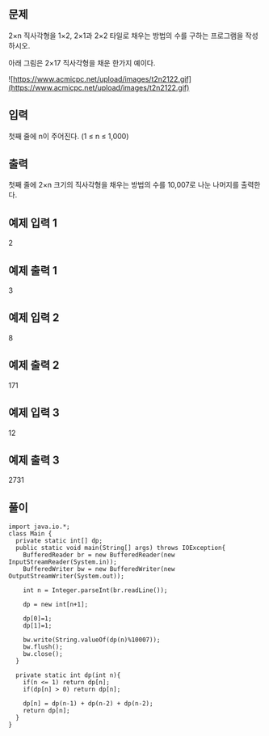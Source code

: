 ## 문제

2×n 직사각형을 1×2, 2×1과 2×2 타일로 채우는 방법의 수를 구하는 프로그램을 작성하시오.

아래 그림은 2×17 직사각형을 채운 한가지 예이다.

![https://www.acmicpc.net/upload/images/t2n2122.gif](https://www.acmicpc.net/upload/images/t2n2122.gif)

## 입력

첫째 줄에 n이 주어진다. (1 ≤ n ≤ 1,000)

## 출력

첫째 줄에 2×n 크기의 직사각형을 채우는 방법의 수를 10,007로 나눈 나머지를 출력한다.

## 예제 입력 1

2

## 예제 출력 1

3

## 예제 입력 2

8

## 예제 출력 2

171

## 예제 입력 3

12

## 예제 출력 3

2731

## 풀이
```
import java.io.*;
class Main {
  private static int[] dp;
  public static void main(String[] args) throws IOException{
    BufferedReader br = new BufferedReader(new InputStreamReader(System.in));
    BufferedWriter bw = new BufferedWriter(new OutputStreamWriter(System.out));

    int n = Integer.parseInt(br.readLine());

    dp = new int[n+1];

    dp[0]=1;
    dp[1]=1;

    bw.write(String.valueOf(dp(n)%10007));
    bw.flush();
    bw.close();
  }

  private static int dp(int n){
    if(n <= 1) return dp[n];
    if(dp[n] > 0) return dp[n];

    dp[n] = dp(n-1) + dp(n-2) + dp(n-2);
    return dp[n];
  }
}
```